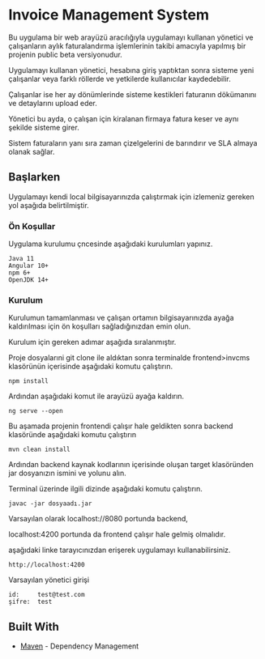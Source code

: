 # Invoice Management System

   Bu uygulama bir web arayüzü aracılığıyla uygulamayı kullanan yönetici ve çalışanların aylık faturalandırma işlemlerinin takibi amacıyla yapılmış bir
 projenin public beta versiyonudur.
 
   Uygulamayı kullanan yönetici, hesabına giriş yaptıktan sonra sisteme yeni çalışanlar veya farklı röllerde ve yetkilerde kullanıcılar kaydedebilir.
   
   Çalışanlar ise her ay dönümlerinde sisteme kestikleri faturanın dökümanını ve detaylarını upload eder.
   
   Yönetici bu ayda, o çalışan için kiralanan firmaya fatura keser ve aynı şekilde sisteme girer.
   
   Sistem faturaların yanı sıra zaman çizelgelerini de barındırır ve SLA almaya olanak sağlar.
 
## Başlarken

Uygulamayı kendi local bilgisayarınızda çalıştırmak için izlemeniz gereken yol aşağıda belirtilmiştir.

### Ön Koşullar

Uygulama kurulumu çncesinde aşağıdaki kurulumları yapınız.

```
Java 11
Angular 10+
npm 6+
OpenJDK 14+
```

### Kurulum

Kurulumun tamamlanması ve çalışan ortamın bilgisayarınızda ayağa kaldırılması için ön koşulları sağladığınızdan emin olun.

Kurulum için gereken adımar aşağıda sıralanmıştır.

Proje dosyalarıni git clone ile aldıktan sonra terminalde frontend>invcms klasörünün içerisinde aşağıdaki komutu çalıştırın.

```
npm install
```

Ardından aşağıdaki komut ile arayüzü ayağa kaldırın.

```
ng serve --open
```

Bu aşamada projenin frontendi çalışır hale geldikten sonra backend klasöründe aşağıdaki komutu çalıştırın
 
```
mvn clean install
```

Ardından backend kaynak kodlarının içerisinde oluşan target klasöründen jar dosyanızın ismini ve yolunu alın.

Terminal üzerinde ilgili dizinde aşağıdaki komutu çalıştırın.

```
javac -jar dosyaadı.jar
```

Varsayılan olarak localhost://8080 portunda backend,

localhost:4200 portunda da frontend çalışır hale gelmiş olmalıdır.

aşağıdaki linke tarayıcınızdan erişerek uygulamayı kullanabilirsiniz.

```
http://localhost:4200
```

Varsayılan yönetici girişi

```
id: 	test@test.com
şifre:  test
```

## Built With

* [Maven](https://maven.apache.org/) - Dependency Management


